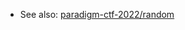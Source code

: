 - See also: [paradigm-ctf-2022/random](https://github.com/paradigmxyz/paradigm-ctf-2022/tree/main/random)
